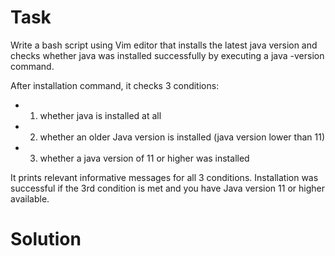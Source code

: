 # Task
Write a bash script using Vim editor that installs the latest java version and checks whether java was installed successfully by executing a java -version command.

After installation command, it checks 3 conditions:

- 1. whether java is installed at all
- 2. whether an older Java version is installed (java version lower than 11)
- 3. whether a java version of 11 or higher was installed

It prints relevant informative messages for all 3 conditions. Installation was successful if the 3rd condition is met and you have Java version 11 or higher available.

# Solution